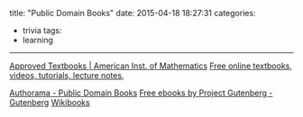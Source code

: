 title: "Public Domain Books"
date: 2015-04-18 18:27:31
categories:
- trivia
tags:
- learning
---

[Approved Textbooks | American Inst. of Mathematics](http://aimath.org/textbooks/approved-textbooks/)
[Free online textbooks, videos, tutorials, lecture notes,](https://files.nyu.edu/jmg336/public/html/mathematics.html)

[Authorama - Public Domain Books](http://www.authorama.com/)
[Free ebooks by Project Gutenberg - Gutenberg](https://www.gutenberg.org/)
[Wikibooks](https://en.wikibooks.org/wiki/Main_Page)
